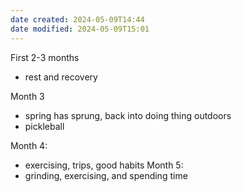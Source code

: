 ```yaml
---
date created: 2024-05-09T14:44
date modified: 2024-05-09T15:01
---
```


First 2-3 months

- rest and recovery

Month 3

- spring has sprung, back into doing thing outdoors
- pickleball

Month 4: 

- exercising, trips, good habits
Month 5:
- grinding, exercising, and spending time